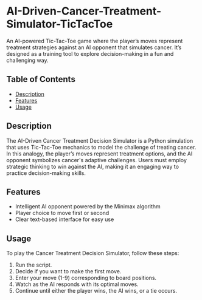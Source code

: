 # AI-Driven-Cancer-Treatment-Simulator-TicTacToe
An AI-powered Tic-Tac-Toe game where the player’s moves represent treatment strategies against an AI opponent that simulates cancer. It’s designed as a training tool to explore decision-making in a fun and challenging way.

## Table of Contents
- [Description](#description)
- [Features](#features)
- [Usage](#usage)

## Description
The AI-Driven Cancer Treatment Decision Simulator is a Python simulation that uses Tic-Tac-Toe mechanics to model the challenge of treating cancer. In this analogy, the player’s moves represent treatment options, and the AI opponent symbolizes cancer's adaptive challenges. Users must employ strategic thinking to win against the AI, making it an engaging way to practice decision-making skills.

## Features
- Intelligent AI opponent powered by the Minimax algorithm
- Player choice to move first or second
- Clear text-based interface for easy use

## Usage
To play the Cancer Treatment Decision Simulator, follow these steps:

1. Run the script.
2. Decide if you want to make the first move.
3. Enter your move (1-9) corresponding to board positions.
4. Watch as the AI responds with its optimal moves.
5. Continue until either the player wins, the AI wins, or a tie occurs.
